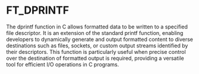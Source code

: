 # FT_DPRINTF

The dprintf function in C allows formatted data to be written to a specified file descriptor. It is an extension of the standard printf function, enabling developers to dynamically generate and output formatted content to diverse destinations such as files, sockets, or custom output streams identified by their descriptors. This function is particularly useful when precise control over the destination of formatted output is required, providing a versatile tool for efficient I/O operations in C programs.
